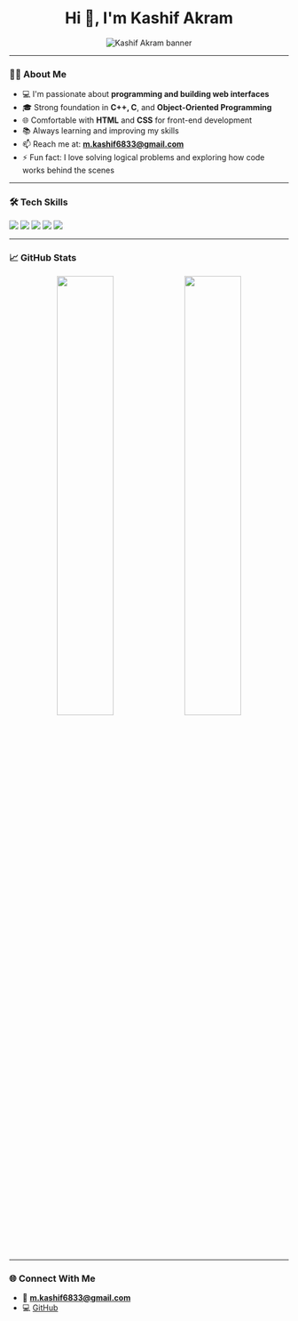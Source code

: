 <h1 align="center">Hi 👋, I'm Kashif Akram</h1>

<p align="center">
 <img src="https://github.com/kashifAkram0345/kashifAkram0345/blob/main/banner.png?raw=true" alt="Kashif Akram banner"/>
</p>

---

### 👨‍💻 About Me

- 💻 I'm passionate about **programming and building web interfaces**
- 🎓 Strong foundation in **C++, C**, and **Object-Oriented Programming**
- 🌐 Comfortable with **HTML** and **CSS** for front-end development
- 📚 Always learning and improving my skills
- 📫 Reach me at: **m.kashif6833@gmail.com**
- ⚡ Fun fact: I love solving logical problems and exploring how code works behind the scenes

---

### 🛠️ Tech Skills

<p align="left">
  <img src="https://img.shields.io/badge/C++-00599C?logo=c%2b%2b&logoColor=white&style=for-the-badge" />
  <img src="https://img.shields.io/badge/C-A8B9CC?logo=c&logoColor=white&style=for-the-badge" />
  <img src="https://img.shields.io/badge/HTML5-E34F26?logo=html5&logoColor=white&style=for-the-badge" />
  <img src="https://img.shields.io/badge/CSS3-1572B6?logo=css3&logoColor=white&style=for-the-badge" />
  <img src="https://img.shields.io/badge/OOP-FF6F00?style=for-the-badge" />
</p>

---

### 📈 GitHub Stats

<p align="center">
  <img src="https://github-readme-stats.vercel.app/api?username=kashifAkram0345&show_icons=true&theme=tokyonight" width="45%" />
  <img src="https://github-readme-stats.vercel.app/api/top-langs/?username=kashifAkram0345&layout=compact&theme=tokyonight" width="45%" />
</p>

---

### 🌐 Connect With Me

- 📧 **m.kashif6833@gmail.com**
- 💻 [GitHub](https://github.com/kashifAkram0345)
